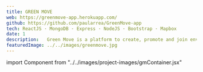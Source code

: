 ```yaml
---
title: GREEN MOVE
web: https://greenmove-app.herokuapp.com/
github: https://github.com/paularrea/GreenMove-app
tech: ReactJS · MongoDB · Express · NodeJS · Bootstrap · Mapbox
date: 1
description:   Green Move is a platform to create, promote and join environmental and social projects. Always with the intention of changing the world for the better.
featuredImage: ../../images/greenmove.jpg
---
```


import Component from "../../images/project-images/gmContainer.jsx"

<Component/>
